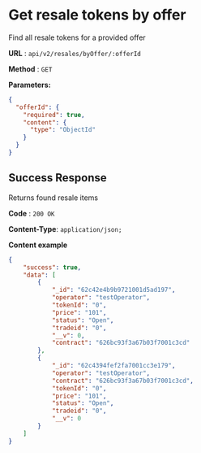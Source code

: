 

# Get resale tokens by offer

Find all resale tokens for a provided offer

**URL** : `api/v2/resales/byOffer/:offerId`

**Method** : `GET`

**Parameters:**

```json
{
  "offerId": {
    "required": true,
    "content": {
      "type": "ObjectId"
    }
  }
}
```

## Success Response

Returns found resale items

**Code** : `200 OK`

**Content-Type**: `application/json;`

**Content example**


```json
{
    "success": true,
    "data": [
        {
            "_id": "62c42e4b9b9721001d5ad197",
            "operator": "testOperator",
            "tokenId": "0",
            "price": "101",
            "status": "Open",
            "tradeid": "0",
            "__v": 0,
            "contract": "626bc93f3a67b03f7001c3cd"
        },
        {
            "_id": "62c4394fef2fa7001cc3e179",
            "operator": "testOperator",
            "contract": "626bc93f3a67b03f7001c3cd",
            "tokenId": "0",
            "price": "101",
            "status": "Open",
            "tradeid": "0",
            "__v": 0
        }
    ]
}
```